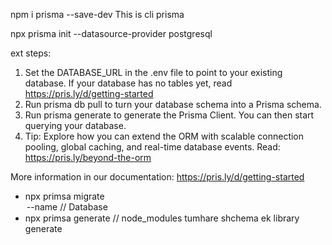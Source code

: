 npm i prisma --save-dev 
    This is cli prisma

npx prisma init --datasource-provider postgresql

ext steps:
1. Set the DATABASE_URL in the .env file to point to your existing database. If your database has no tables yet, read https://pris.ly/d/getting-started
2. Run prisma db pull to turn your database schema into a Prisma schema.
3. Run prisma generate to generate the Prisma Client. You can then start querying your database.
4. Tip: Explore how you can extend the ORM with scalable connection pooling, global caching, and real-time database events. Read: https://pris.ly/beyond-the-orm

More information in our documentation:
https://pris.ly/d/getting-started


- npx primsa migrate <option> --name <name> // Database 
- npx primsa generate // node_modules tumhare shchema ek library generate